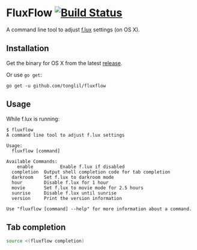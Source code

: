 # FluxFlow [![Build Status](https://travis-ci.org/tonglil/fluxflow.svg?branch=master)](https://travis-ci.org/tonglil/fluxflow)

A command line tool to adjust [f.lux](https://justgetflux.com/) settings (on OS X).

## Installation

Get the binary for OS X from the latest [release].

Or use `go get`:

```
go get -u github.com/tonglil/fluxflow
```

[release]: https://github.com/tonglil/fluxflow/releases

## Usage

While f.lux is running:

```
$ fluxflow
A command line tool to adjust f.lux settings

Usage:
  fluxflow [command]

Available Commands:
	enable			Enable f.lux if disabled
  completion  Output shell completion code for tab completion
  darkroom    Set f.lux to darkroom mode
  hour        Disable f.lux for 1 hour
  movie       Set f.lux to movie mode for 2.5 hours
  sunrise     Disable f.lux until sunrise
  version     Print the version information

Use "fluxflow [command] --help" for more information about a command.
```

## Tab completion

```bash
source <(fluxflow completion)
```
